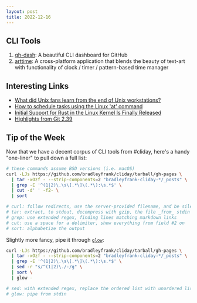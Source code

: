 ```yaml
---
layout: post
title: 2022-12-16
---
```


## CLI Tools

1. [gh-dash](https://github.com/dlvhdr/gh-dash): A beautiful CLI dashboard for GitHub
2. [arttime](https://github.com/poetaman/arttime): A cross-platform application that blends the beauty of text-art with functionality of clock / timer / pattern-based time manager

## Interesting Links

- [What did Unix fans learn from the end of Unix workstations?](https://www.theregister.com/2022/12/13/unix_workstations_lessons/)
- [How to schedule tasks using the Linux 'at' command](https://www.redhat.com/sysadmin/linux-at-command)
- [Initial Support for Rust in the Linux Kernel Is Finally Released](https://www.linux-magazine.com/Online/News/Initial-Support-for-Rust-in-the-Linux-Kernel-Is-Finally-Released)
- [Highlights from Git 2.39](https://github.blog/2022-12-12-highlights-from-git-2-39/)

## Tip of the Week

Now that we have a decent corpus of CLI tools from #cliday, here's a handy "one-liner" to pull down a full list:

```sh
# these commands assume BSD versions (i.e. macOS)
curl -LJs https://github.com/bradleyfrank/cliday/tarball/gh-pages \
  | tar -xOzf - --strip-components=2 "bradleyfrank-cliday-*/_posts" \
  | grep -E '^(1|2)\.\s\[.*\]\(.*\):\s.*$' \
  | cut -d' ' -f2- \
  | sort

# curl: follow redirects, use the server-provided filename, and be silent
# tar: extract, to stdout, decompress with gzip, the file _from_ stdin
# grep: use extended regex, finding lines matching markdown links
# cut: use a space for a delimiter, show everything from field #2 on
# sort: alphabetize the output
```

Slightly more fancy, pipe it through [`glow`](https://github.com/charmbracelet/glow):

```sh
curl -LJs https://github.com/bradleyfrank/cliday/tarball/gh-pages \
  | tar -xOzf - --strip-components=2 "bradleyfrank-cliday-*/_posts" \
  | grep -E '^(1|2)\.\s\[.*\]\(.*\):\s.*$' \
  | sed -r "s/^(1|2)\./-/g" \
  | sort \
  | glow -

# sed: with extended regex, replace the ordered list with unordered list
# glow: pipe from stdin
```
